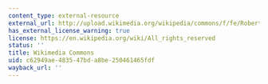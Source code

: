 ```yaml
---
content_type: external-resource
external_url: http://upload.wikimedia.org/wikipedia/commons/f/fe/RobertHookeMicrographia1665.jpg
has_external_license_warning: true
license: https://en.wikipedia.org/wiki/All_rights_reserved
status: ''
title: Wikimedia Commons
uid: c62949ae-4835-47bd-a8be-250461465fdf
wayback_url: ''
---
```

